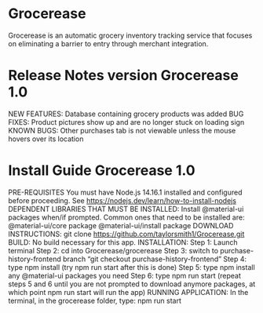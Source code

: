 # Grocerease 
Grocerease is an automatic grocery inventory tracking service that focuses on eliminating a barrier to entry through merchant integration.

# Release Notes version Grocerease 1.0
NEW FEATURES: 
  Database containing grocery products was added
BUG FIXES:
  Product pictures show up and are no longer stuck on loading sign
KNOWN BUGS:
  Other purchases tab is not viewable unless the mouse hovers over its location

# Install Guide Grocerease 1.0
PRE-REQUISITES
  You must have Node.js 14.16.1 installed and configured before proceeding. See https://nodejs.dev/learn/how-to-install-nodejs
DEPENDENT LIBRARIES THAT MUST BE INSTALLED: 
  Install @material-ui packages when/if prompted. Common ones that need to be installed are: 
    @material-ui/core package
    @material-ui/install package
DOWNLOAD INSTRUCTIONS: 
  git clone https://github.com/taylorsmith1/Grocerease.git
BUILD:
  No build necessary for this app. 
INSTALLATION:
  Step 1: Launch terminal
  Step 2: cd into Grocerease/grocerease
  Step 3: switch to purchase-history-frontend branch “git checkout purchase-history-frontend”
  Step 4: type npm install (try npm run start after this is done)
  Step 5: type npm install any @material-ui packages you need 
  Step 6: type npm run start (repeat steps 5 and 6 until you are not prompted to download anymore packages, at which point npm run start will run the app) 
RUNNING APPLICATION:
  In the terminal, in the grocerease folder, type: npm run start

